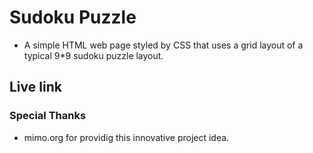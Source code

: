 # Sudoku Puzzle

* A simple HTML web page styled by CSS that uses a grid layout of a typical 9*9 sudoku puzzle layout.

## Live link

### Special Thanks

* mimo.org for providig this innovative project idea.